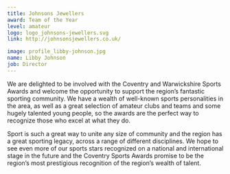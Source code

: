 ```yaml
---
title: Johnsons Jewellers
award: Team of the Year
level: amateur
logo: logo_johnsons-jewellers.svg
link: http://johnsonsjewellers.co.uk/

image: profile_libby-johnson.jpg
name: Libby Johnson
job: Director
---
```


We are delighted to be involved with the Coventry and Warwickshire Sports Awards and welcome the opportunity to support the region&rsquo;s fantastic sporting community. We have a wealth of well-known sports personalities in the area, as well as a great selection of amateur clubs and teams and some hugely talented young people, so the awards are the perfect way to recognize those who excel at what they do.

Sport is such a great way to unite any size of community and the region has a great sporting legacy, across a range of different disciplines. We hope to see even more of our sports stars recognized on a national and international stage in the future and the Coventry Sports Awards promise to be the region&rsquo;s most prestigious recognition of the region&rsquo;s wealth of talent.
